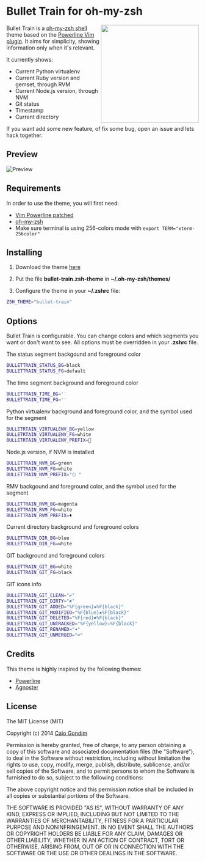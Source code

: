 # Bullet Train for oh-my-zsh

<img
  src="http://raw.github.com/caiogondim/bullet-train-oh-my-zsh-theme/master/img/icon.png"
  width="256"
  align="right"
/>

Bullet Train is a [oh-my-zsh shell](https://github.com/robbyrussell/oh-my-zsh)
theme based on the
[Powerline Vim plugin](https://github.com/Lokaltog/vim-powerline). It aims for
simplicity, showing information only when it's relevant.

It currently shows:
- Current Python virtualenv
- Current Ruby version and gemset, through RVM
- Current Node.js version, through NVM
- Git status
- Timestamp
- Current directory

If you want add some new feature, of fix some bug, open an issue and lets hack
together.


## Preview

![Preview](http://raw.github.com/caiogondim/bullet-train-oh-my-zsh-theme/master/img/preview.gif)


## Requirements

In order to use the theme, you will first need:

* [Vim Powerline patched](https://github.com/Lokaltog/powerline-fonts)
* [oh-my-zsh](https://github.com/robbyrussell/oh-my-zsh)
* Make sure terminal is using 256-colors mode with `export TERM="xterm-256color"`


## Installing

1. Download the theme [here](http://raw.github.com/caiogondim/bullet-train-oh-my-zsh-theme/master/bullet-train.zsh-theme)

2. Put the file **bullet-train.zsh-theme** in **~/.oh-my-zsh/themes/**

3. Configure the theme in your **~/.zshrc** file:
```bash
ZSH_THEME="bullet-train"
```


## Options

Bullet Train is configurable. You can change colors and which segments you want
or don't want to see. All options must be overridden in your **.zshrc** file.

The status segment backgound and foreground color
```bash
BULLETTRAIN_STATUS_BG=black
BULLETTRAIN_STATUS_FG=default
```

The time segment background and foreground color
```bash
BULLETTRAIN_TIME_BG=''
BULLETTRAIN_TIME_FG=''
```

Python virtualenv background and foreground color, and the symbol used for the
segment
```bash
BULLETRTAIN_VIRTUALENV_BG=yellow
BULLETRTAIN_VIRTUALENV_FG=white
BULLETRTAIN_VIRTUALENV_PREFIX=🐍
```

Node.js version, if NVM is installed
```bash
BULLETTRAIN_NVM_BG=green
BULLETTRAIN_NVM_FG=white
BULLETTRAIN_NVM_PREFIX="⬡ "
```

RMV backgound and foreground color, and the symbol used for the segment
```bash
BULLETTRAIN_RVM_BG=magenta
BULLETTRAIN_RVM_FG=white
BULLETTRAIN_RVM_PREFIX=♦️
```

Current directory background and foreground colors
```bash
BULLETTRAIN_DIR_BG=blue
BULLETTRAIN_DIR_FG=white
```

GIT background and foreground colors
```bash
BULLETTRAIN_GIT_BG=white
BULLETTRAIN_GIT_FG=black
```

GIT icons info
```bash
BULLETTRAIN_GIT_CLEAN="✔"
BULLETTRAIN_GIT_DIRTY="✘"
BULLETTRAIN_GIT_ADDED="%F{green}✚%F{black}"
BULLETTRAIN_GIT_MODIFIED="%F{blue}✹%F{black}"
BULLETTRAIN_GIT_DELETED="%F{red}✖%F{black}"
BULLETTRAIN_GIT_UNTRACKED="%F{yellow}✭%F{black}"
BULLETTRAIN_GIT_RENAMED="➜"
BULLETTRAIN_GIT_UNMERGED="═"
```


## Credits

This theme is highly inspired by the following themes:
- [Powerline](https://github.com/jeremyFreeAgent/oh-my-zsh-powerline-theme)
- [Agnoster](https://gist.github.com/agnoster/3712874)


## License
The MIT License (MIT)

Copyright (c) 2014 [Caio Gondim](http://caiogondim.com)

Permission is hereby granted, free of charge, to any person obtaining a copy
of this software and associated documentation files (the "Software"), to deal
in the Software without restriction, including without limitation the rights
to use, copy, modify, merge, publish, distribute, sublicense, and/or sell
copies of the Software, and to permit persons to whom the Software is
furnished to do so, subject to the following conditions:

The above copyright notice and this permission notice shall be included in all
copies or substantial portions of the Software.

THE SOFTWARE IS PROVIDED "AS IS", WITHOUT WARRANTY OF ANY KIND, EXPRESS OR
IMPLIED, INCLUDING BUT NOT LIMITED TO THE WARRANTIES OF MERCHANTABILITY,
FITNESS FOR A PARTICULAR PURPOSE AND NONINFRINGEMENT. IN NO EVENT SHALL THE
AUTHORS OR COPYRIGHT HOLDERS BE LIABLE FOR ANY CLAIM, DAMAGES OR OTHER
LIABILITY, WHETHER IN AN ACTION OF CONTRACT, TORT OR OTHERWISE, ARISING FROM,
OUT OF OR IN CONNECTION WITH THE SOFTWARE OR THE USE OR OTHER DEALINGS IN THE
SOFTWARE.
